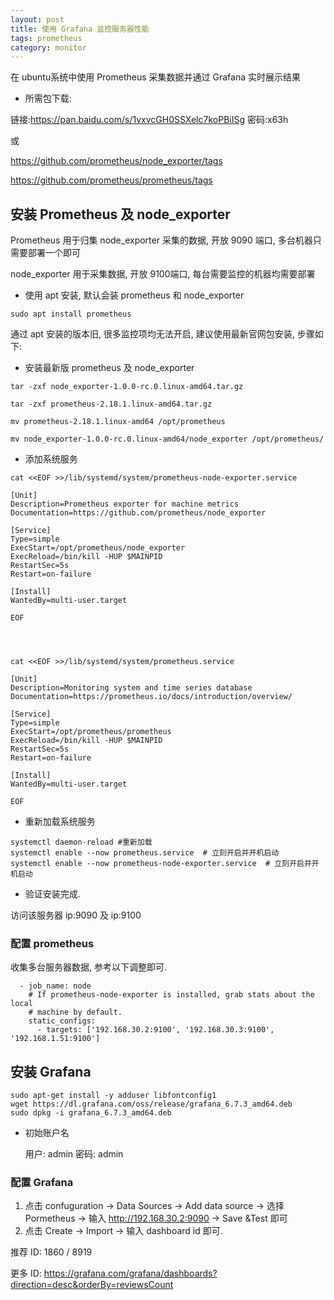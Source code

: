 ```yaml
---
layout: post
title: 使用 Grafana 监控服务器性能
tags: prometheus
category: monitor
---
```


在 ubuntu系统中使用 Prometheus 采集数据并通过 Grafana 实时展示结果



 
- 所需包下载: 

链接:https://pan.baidu.com/s/1vxvcGH0SSXelc7koPBiISg  密码:x63h

或

https://github.com/prometheus/node_exporter/tags

https://github.com/prometheus/prometheus/tags



## 安装 Prometheus 及 node_exporter

Prometheus 用于归集 node_exporter 采集的数据, 开放 9090 端口, 多台机器只需要部署一个即可

node_exporter 用于采集数据, 开放 9100端口, 每台需要监控的机器均需要部署

- 使用 apt 安装, 默认会装 prometheus 和 node_exporter

```
sudo apt install prometheus
```

通过 apt 安装的版本旧, 很多监控项均无法开启, 建议使用最新官网包安装, 步骤如下:


- 安装最新版 prometheus 及 node_exporter

```
tar -zxf node_exporter-1.0.0-rc.0.linux-amd64.tar.gz

tar -zxf prometheus-2.18.1.linux-amd64.tar.gz

mv prometheus-2.18.1.linux-amd64 /opt/prometheus

mv node_exporter-1.0.0-rc.0.linux-amd64/node_exporter /opt/prometheus/

```


- 添加系统服务

```
cat <<EOF >>/lib/systemd/system/prometheus-node-exporter.service

[Unit]
Description=Prometheus exporter for machine metrics
Documentation=https://github.com/prometheus/node_exporter

[Service]
Type=simple
ExecStart=/opt/prometheus/node_exporter
ExecReload=/bin/kill -HUP $MAINPID    
RestartSec=5s                         
Restart=on-failure                    

[Install]
WantedBy=multi-user.target  

EOF

 
```

```

cat <<EOF >>/lib/systemd/system/prometheus.service

[Unit]
Description=Monitoring system and time series database
Documentation=https://prometheus.io/docs/introduction/overview/    

[Service]
Type=simple
ExecStart=/opt/prometheus/prometheus
ExecReload=/bin/kill -HUP $MAINPID    
RestartSec=5s                         
Restart=on-failure                    

[Install]
WantedBy=multi-user.target  

EOF

``` 

- 重新加载系统服务


```
systemctl daemon-reload #重新加载
systemctl enable --now prometheus.service  # 立刻开启并开机启动
systemctl enable --now prometheus-node-exporter.service  # 立刻开启并开机启动

```

- 验证安装完成.

访问该服务器 ip:9090 及 ip:9100


### 配置 prometheus

收集多台服务器数据, 参考以下调整即可.

```
  - job_name: node
    # If prometheus-node-exporter is installed, grab stats about the local
    # machine by default.
    static_configs:
      - targets: ['192.168.30.2:9100', '192.168.30.3:9100', '192.168.1.51:9100']     
```


## 安装 Grafana


```
sudo apt-get install -y adduser libfontconfig1
wget https://dl.grafana.com/oss/release/grafana_6.7.3_amd64.deb
sudo dpkg -i grafana_6.7.3_amd64.deb
```

- 初始账户名

    用户: admin 
    密码: admin

### 配置 Grafana 

1. 点击 confuguration -> Data Sources -> Add data source -> 选择 Pormetheus -> 输入 http://192.168.30.2:9090 -> Save &Test 即可
2. 点击 Create -> Import -> 输入 dashboard id 即可.

推荐 ID: 1860 / 8919

更多 ID:  https://grafana.com/grafana/dashboards?direction=desc&orderBy=reviewsCount
